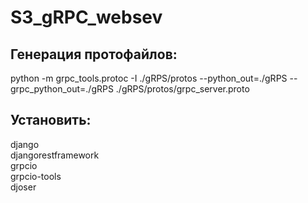 # S3_gRPC_websev
## Генерация протофайлов: 
python -m grpc_tools.protoc -I ./gRPS/protos --python_out=./gRPS --grpc_python_out=./gRPS ./gRPS/protos/grpc_server.proto
## Установить:
django <br/>
djangorestframework <br/>
grpcio <br/>
grpcio-tools <br/>
djoser <br/>
